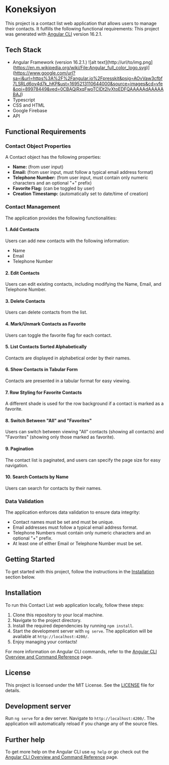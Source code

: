 # Koneksiyon

This project is a contact list web application that allows users to manage their contacts. It fulfills the following functional requirements:
This project was generated with [Angular CLI](https://github.com/angular/angular-cli) version 16.2.1.

## Tech Stack
- Angular Framework (version 16.2.1.) ![alt text](http://url/to/img.png](https://en.m.wikipedia.org/wiki/File:Angular_full_color_logo.svg)](https://www.google.com/url?sa=i&url=https%3A%2F%2Fangular.io%2Fpresskit&psig=AOvVaw3cfbf7LSRLd6oy4d7k_hKP&ust=1695213110644000&source=images&cd=vfe&opi=89978449&ved=0CBAQjRxqFwoTCIDt2IvXtoEDFQAAAAAdAAAAABAJ)
- Typescript
- CSS and HTML
- Google Firebase
- API

## Functional Requirements

### Contact Object Properties

A Contact object has the following properties:

- **Name:** (from user input)
- **Email:** (from user input, must follow a typical email address format)
- **Telephone Number:** (from user input, must contain only numeric characters and an optional "+" prefix)
- **Favorite Flag:** (can be toggled by user)
- **Creation Timestamp:** (automatically set to date/time of creation)

### Contact Management

The application provides the following functionalities:

#### 1. Add Contacts

Users can add new contacts with the following information:
- Name
- Email
- Telephone Number

#### 2. Edit Contacts

Users can edit existing contacts, including modifying the Name, Email, and Telephone Number.

#### 3. Delete Contacts

Users can delete contacts from the list.

#### 4. Mark/Unmark Contacts as Favorite

Users can toggle the favorite flag for each contact.

#### 5. List Contacts Sorted Alphabetically

Contacts are displayed in alphabetical order by their names.

#### 6. Show Contacts in Tabular Form

Contacts are presented in a tabular format for easy viewing.

#### 7. Row Styling for Favorite Contacts

A different shade is used for the row background if a contact is marked as a favorite.

#### 8. Switch Between "All" and "Favorites"

Users can switch between viewing "All" contacts (showing all contacts) and "Favorites" (showing only those marked as favorite).

#### 9. Pagination

The contact list is paginated, and users can specify the page size for easy navigation.

#### 10. Search Contacts by Name

Users can search for contacts by their names.

### Data Validation

The application enforces data validation to ensure data integrity:

- Contact names must be set and must be unique.
- Email addresses must follow a typical email address format.
- Telephone Numbers must contain only numeric characters and an optional "+" prefix.
- At least one of either Email or Telephone Number must be set.

## Getting Started

To get started with this project, follow the instructions in the [Installation](#installation) section below.

## Installation

To run this Contact List web application locally, follow these steps:

1. Clone this repository to your local machine.
2. Navigate to the project directory.
3. Install the required dependencies by running `npm install`.
4. Start the development server with `ng serve`. The application will be available at `http://localhost:4200/`.
5. Enjoy managing your contacts!

For more information on Angular CLI commands, refer to the [Angular CLI Overview and Command Reference](https://angular.io/cli) page.

## License

This project is licensed under the MIT License. See the [LICENSE](LICENSE) file for details.

## Development server

Run `ng serve` for a dev server. Navigate to `http://localhost:4200/`. The application will automatically reload if you change any of the source files.

## Further help

To get more help on the Angular CLI use `ng help` or go check out the [Angular CLI Overview and Command Reference](https://angular.io/cli) page.

